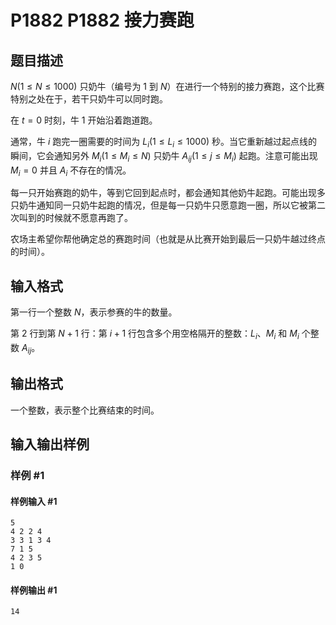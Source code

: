 # P1882 P1882 接力赛跑

## 题目描述

$N (1\le N\le 1000)$ 只奶牛（编号为 $1$ 到 $N$）在进行一个特别的接力赛跑，这个比赛特别之处在于，若干只奶牛可以同时跑。

在 $t=0$ 时刻，牛 $1$ 开始沿着跑道跑。

通常，牛 $i$ 跑完一圈需要的时间为 $L_i (1\le L_i\le 1000)$ 秒。当它重新越过起点线的瞬间，它会通知另外 $M_i (1\le M_i\le N)$ 只奶牛 $A_{ij} (1\le j\le M_i)$ 起跑。注意可能出现 $M_i=0$ 并且 $A_i$ 不存在的情况。

每一只开始赛跑的奶牛，等到它回到起点时，都会通知其他奶牛起跑。可能出现多只奶牛通知同一只奶牛起跑的情况，但是每一只奶牛只愿意跑一圈，所以它被第二次叫到的时候就不愿意再跑了。

农场主希望你帮他确定总的赛跑时间（也就是从比赛开始到最后一只奶牛越过终点的时间）。

## 输入格式

第一行一个整数 $N$，表示参赛的牛的数量。

第 $2$ 行到第 $N+1$ 行：第 $i+1$ 行包含多个用空格隔开的整数：$L_i$、$M_i$ 和 $M_i$ 个整数 $A_{ij}$。

## 输出格式

一个整数，表示整个比赛结束的时间。

## 输入输出样例

### 样例 #1

#### 样例输入 #1

```
5
4 2 2 4
3 3 1 3 4
7 1 5
4 2 3 5
1 0
```

#### 样例输出 #1

```
14
```
